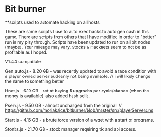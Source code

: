 # Bit burner
**scripts used to automate hacking on all hosts

These are some scripts I use to auto exec hacks to auto gen cash in this game.
There are scripts from others that I have modified in order to "better" run in my play through.
Scripts have been updated to run on all bit nodes (maybe).
Your mileage may vary. Stocks & Hacknets seem to not be as profitable as I hoped.

V1.4.0 compatible

Gen_auto.js - 8.20 GB - was recently updated to avoid a race condition with a player owned server suddenly not being available. // i will likely change the name to something better

Hnet.js - 6.10 GB - set at buying 5 upgrades per cycle/chance (when the money is available), also added hash sells.

Pserv.js - 9.50 GB - almost unchanged from the original. // https://github.com/moriakaice/bitburner/blob/master/src/playerServers.ns

Start.js - 4.15 GB - a brute force version of a wget with a start of programs.

Stonks.js - 21.70 GB - stock manager requiring tix and api access.
